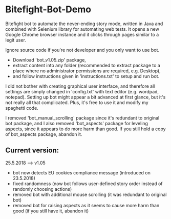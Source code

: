 # Bitefight-Bot-Demo
Bitefight bot to automate the never-ending story mode, written in Java and combined with Selenium library for automating web tests. 
It opens a new Google Chrome browser instance and it clicks through pages similar to a legit user.

Ignore source code if you're not developer and you only want to use bot.
- Download 'bot_v1.05.zip' package, 
- extract content into any folder (recommended to extract package to a place where no administrator permissions are required, e.g. Desktop), 
- and follow instructions given in 'instructions.txt' to setup and run bot.

I did not bother with creating graphical user interface, and therefore all settings are simply changed in 'config.txt' with text editor (e.g. wordpad, notepad). Setting up bot might appear a bit advanced at first glance, but it's not really all that complicated. Plus, it's free to use it and modify my spaghetti code.

I removed 'bot_manual_scrolling' package since it's redundant to original bot package, and I also removed 'bot_aspects' package for leveling aspects, since it appears to do more harm than good. If you still hold a copy of bot_aspects package, abandon it.

## Current version:
25.5.2018 --> v1.05
* bot now detects EU cookies compliance message (introduced on 23.5.2018)
* fixed randomness (now bot follows user-defined story order instead of randomly choosing actions)
* removed bot with additional mouse scrolling (it was redundant to original bot)
* removed bot for raising aspects as it seems to cause more harm than good (if you still have it, abandon it)
